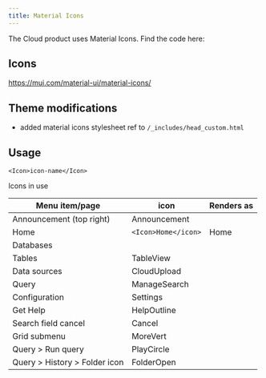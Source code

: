 ```yaml
---
title: Material Icons
---
```


The Cloud product uses Material Icons. Find the code here:

## Icons

https://mui.com/material-ui/material-icons/

## Theme modifications

* added material icons stylesheet ref to `/_includes/head_custom.html`

## Usage

```
<Icon>icon-name</Icon>
```

Icons in use

| Menu item/page | icon | Renders as |
|---|---|---|
| Announcement (top right) | Announcement | 
| Home | `<Icon>Home</icon>` | <Icon>Home</Icon> |
| Databases |
| Tables | TableView |  |
| Data sources | CloudUpload
| Query | ManageSearch
| Configuration | Settings
| Get Help | HelpOutline |
| Search field cancel | Cancel |
| Grid submenu | MoreVert |
| Query > Run query | PlayCircle |
| Query > History > Folder icon | FolderOpen |
